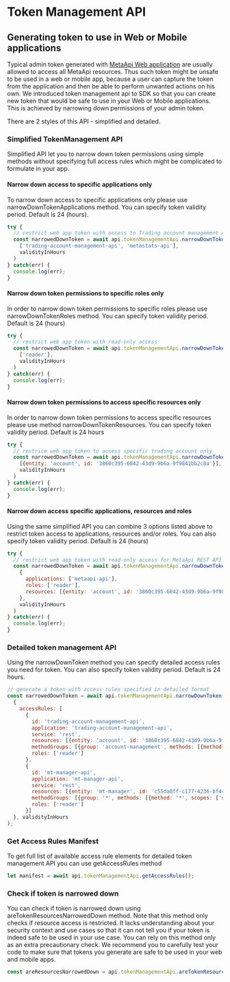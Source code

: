 # Token Management API

## Generating token to use in Web or Mobile applications
Typical admin token generated with [MetaApi Web application](https://app.metaapi.cloud/api-access/generate-token) are usually allowed to access all MetaApi resources. Thus such token might be unsafe to be used in a web or mobile app, because a user can capture the token from the application and then be able to perform unwanted actions on his own. We introduced token management api to SDK so that you can create new token that would be safe to use in your Web or Mobile applications. This is achieved by narrowing down permissions of your admin token.

There are 2 styles of this API - simplified and detailed.

### Simplified TokenManagement API
Simplified API let you to narrow down token permissions using simple methods without specifying full access rules which might be complicated to formulate in your app.

#### Narrow down access to specific applications only
To narrow down access to specific applications only please use narrowDownTokenApplications method. You can specify token validity period. Default is 24 (hours).

```javascript
try {
  // restrict web app token with access to Trading account management API and MetaStats API only
  const narrowedDownToken = await api.tokenManagementApi.narrowDownTokenApplications(
    ['trading-account-management-api', 'metastats-api'], 
    validityInHours
  )
} catch(err) {
  console.log(err);
}
```

#### Narrow down token permissions to specific roles only
In order to narrow down token permissions to specific roles please use narrowDownTokenRoles method. You can specify token validity period. Default is 24 (hours)

```javascript
try {
  // restrict web app token with read-only access
  const narrowedDownToken = await api.tokenManagementApi.narrowDownTokenRoles(
    ['reader'], 
    validityInHours
  )
} catch(err) {
  console.log(err);
}
```

#### Narrow down token permissions to access specific resources only
In order to narrow down token permissions to access specific resources please use method narrowDownTokenResources. You can specify token validity period. Default is 24 hours

```javascript
try {
  // restrice web app token to access specific trading account only
  const narrowedDownToken = await api.tokenManagementApi.narrowDownTokenResources(
    [{entity: 'account', id: '3860c395-6842-43d9-9b6a-9f9841bb2c8a'}],
    validityInHours
  )
} catch(err) {
  console.log(err);
}
```

#### Narrow down access specific applications, resources and roles
Using the same simplified API you can combine 3 options listed above to restrict token access to applications, resources and/or roles. You can also specify token validity period. Default is 24 (hours)

```javascript
try {
  // restrict web app token with read-only access for MetaApi REST API for specific trading account only
  const narrowedDownToken = await api.tokenManagementApi.narrowDownToken(
    {
      applications: ['metaapi-api'],
      roles: ['reader'],
      resources: [{entity: 'account', id: '3860c395-6842-43d9-9b6a-9f9841bb2c8a'}]
    }, 
    validityInHours
  )
} catch(err) {
  console.log(err);
}
```

### Detailed token management API
Using the narrowDownToken method you can specify detailed access rules you need for token. You can also specify token validity period. Default is 24 hours.

```javascript
// generate a token with access rules specified in detailed format
const narrowedDownToken = await api.tokenManagementApi.narrowDownToken(
  {
    accessRules: [
      {
        id: 'trading-account-management-api',
        application: 'trading-account-management-api',
        service: 'rest',
        resources: [{entity: 'account', id: '3860c395-6842-43d9-9b6a-9f9841bb2c8a'}],
        methodGroups: [{group: 'account-management', methods: [{method: 'getAccount'}]}],
        roles: ['reader']
      },
      {
        id: 'mt-manager-api',
        application: 'mt-manager-api',
        service: 'rest',
        resources: [{entity: 'mt-manager', id: 'c55da8ff-c177-4236-bf4c-a832a67c6ab3'}],
        methodGroups: [{group: '*', methods: [{method: '*', scopes: ['dealing', 'public']}]}],
        roles: ['reader']
      }]
  }, validityInHours
);
```

### Get Access Rules Manifest
To get full list of available access rule elements for detailed token management API you can use getAccessRules method

```javascript
let manifest = await api.tokenManagementApi.getAccessRules();
```

### Check if token is narrowed down
You can check if token is narrowed down using areTokenResourcesNarrowedDown method. Note that this method only checks if resource access is restricted. It lacks understanding about your security context and use cases so that it can not tell you if your token is indeed safe to be used in your use case. You can rely on this method only as an extra precautionary check. We recommend you to carefully test your code to make sure that tokens you generate are safe to be used in your web and mobile apps.

```javascript
const areResourcesNarrowedDown = api.tokenManagementApi.areTokenResourcesNarrowedDown(token);
```
